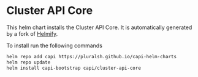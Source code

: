 # Cluster API Core

This helm chart installs the Cluster API Core. It is automatically generated by a fork of [Helmify](https://github.com/arttor/helmify).

To install run the following commands

```bash
helm repo add capi https://pluralsh.github.io/capi-helm-charts
helm repo update
helm install capi-bootstrap capi/cluster-api-core
```
